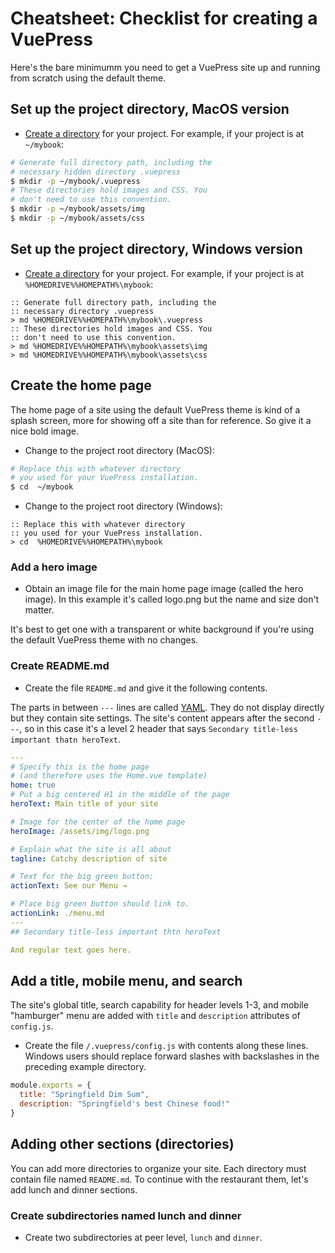 # Cheatsheet: Checklist for creating a VuePress 

Here's the bare minimumm you need to get a VuePress site up and running from scratch using the default theme.

## Set up the project directory, MacOS version

* [Create a directory](/creating-the-directories-for-your-vuepress-site.md) for your project.
For example, if your project is at `~/mybook`:

```bash
# Generate full directory path, including the
# necessary hidden directory .vuepress
$ mkdir -p ~/mybook/.vuepress
# These directories hold images and CSS. You 
# don't need to use this convention.
$ mkdir -p ~/mybook/assets/img
$ mkdir -p ~/mybook/assets/css
```

## Set up the project directory, Windows version

* [Create a directory](/creating-the-directories-for-your-vuepress-site.md) for your project.
For example, if your project is at `%HOMEDRIVE%%HOMEPATH%\mybook`:

```batch
:: Generate full directory path, including the
:: necessary directory .vuepress
> md %HOMEDRIVE%%HOMEPATH%\mybook\.vuepress
:: These directories hold images and CSS. You 
:: don't need to use this convention.
> md %HOMEDRIVE%%HOMEPATH%\mybook\assets\img
> md %HOMEDRIVE%%HOMEPATH%\mybook\assets\css
```

## Create the home page

The home page of a site using the default VuePress theme is kind of a splash screen, more for 
showing off a site than for reference. So give it a nice bold image.

* Change to the project root directory (MacOS):

```bash
# Replace this with whatever directory
# you used for your VuePress installation.
$ cd  ~/mybook
```

* Change to the project root directory (Windows):

```batch
:: Replace this with whatever directory
:: you used for your VuePress installation.
> cd  %HOMEDRIVE%%HOMEPATH%\mybook
```

### Add a hero image

* Obtain an image file for the main home page image (called the hero image). In this example
it's called logo.png but the name and size don't matter. 

It's best to get one with
a transparent or white background if you're using the default VuePress theme
with no changes.

### Create README.md

* Create the file `README.md` and give it the following contents.

The parts in between `---` lines are called [YAML](/default2.md). They do not display directly but
they contain site settings. The site's content appears after the second `---`, so in this case it's
a level 2 header that says `Secondary title-less important thatn heroText`.

```yaml
---
# Specify this is the home page 
# (and therefore uses the Home.vue template)
home: true
# Put a big centered H1 in the middle of the page
heroText: Main title of your site

# Image for the center of the home page
heroImage: /assets/img/logo.png

# Explain what the site is all about
tagline: Catchy description of site

# Text for the big green button:
actionText: See our Menu →

# Place big green button should link to. 
actionLink: ./menu.md
---
## Secondary title-less important thtn heroText

And regular text goes here.
```

## Add a title, mobile menu, and search

The site's global title, search capability for header levels 1-3, and mobile
"hamburger" menu are added with `title` and `description` attributes of `config.js`.

* Create the file `/.vuepress/config.js` with contents along these lines. Windows users 
should replace forward slashes with backslashes in the preceding example directory.

```javascript
module.exports = {
  title: "Springfield Dim Sum",
  description: "Springfield's best Chinese food!"
}
```

## Adding other sections (directories)

You can add more directories to organize your site. Each directory must contain 
file named `README.md`. To continue with the restaurant them, let's add lunch and dinner sections.

### Create subdirectories named lunch and dinner

* Create two subdirectories at peer level, `lunch` and `dinner`.


